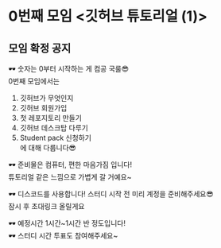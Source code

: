 # 0번째 모임 <깃허브 튜토리얼 (1)>
## 모임 확정 공지

🕶 숫자는 0부터 시작하는 게 컴공 국룰😎  
0번째 모임에서는  
1. 깃허브가 무엇인지  
2. 깃허브 회원가입  
3. 첫 레포지토리 만들기  
4. 깃허브 데스크탑 다루기  
5. Student pack 신청하기  
에 대해 다룹니다😎

🕶 준비물은 컴퓨터, 편한 마음가짐 입니다!  
튜토리얼 같은 느낌으로 가볍게 갈 거예요~

🕶 디스코드를 사용합니다! 스터디 시작 전 미리 계정을 준비해주세요😎  
잠시 후 초대링크 올릴게요

🕶 예정시간 1시간~1시간 반 정도입니다!  
🕶 스터디 시간 투표도 참여해주세요~
